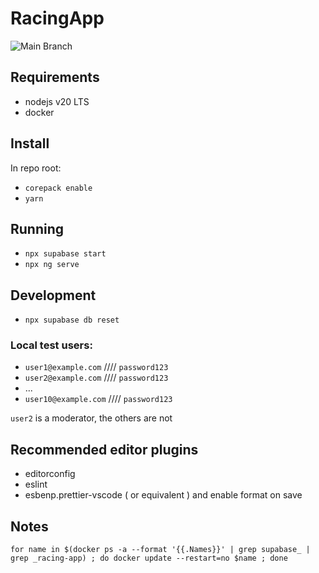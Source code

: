 # RacingApp

![Main Branch](https://github.com/dsge/racing-app/actions/workflows/pipeline-build-test-deploy.yml/badge.svg?branch=main)

## Requirements

- nodejs v20 LTS
- docker

## Install

In repo root:

- `corepack enable`
- `yarn`

## Running

- `npx supabase start`
- `npx ng serve`

## Development

- `npx supabase db reset`

### Local test users:

- `user1@example.com` //// `password123`
- `user2@example.com` //// `password123`
- ...
- `user10@example.com` //// `password123`

`user2` is a moderator, the others are not

## Recommended editor plugins

- editorconfig
- eslint
- esbenp.prettier-vscode ( or equivalent ) and enable format on save

## Notes

```
for name in $(docker ps -a --format '{{.Names}}' | grep supabase_ | grep _racing-app) ; do docker update --restart=no $name ; done
```
